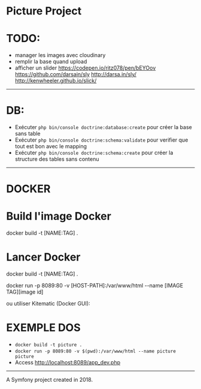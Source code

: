 # Picture Project

# TODO:

* manager les images avec cloudinary
* remplir la base quand upload
* afficher un slider 
    <https://codepen.io/ritz078/pen/bEYOov>
    <https://github.com/darsain/sly>
    <http://darsa.in/sly/>
    <http://kenwheeler.github.io/slick/>

---

# DB:

* Exécuter `php bin/console doctrine:database:create` pour créer la base sans table
* Exécuter `php bin/console doctrine:schema:validate` pour verifier que tout est bon avec le mapping
* Exécuter `php bin/console doctrine:schema:create` pour créer la structure des tables sans contenu

---

# DOCKER

# Build l'image Docker

docker build
-t [NAME:TAG] .

# Lancer Docker

docker build
-t [NAME:TAG] .

docker run
-p 8089:80
-v [HOST-PATH]:/var/www/html
--name [IMAGE TAG][image id]

ou utiliser Kitematic (Docker GUI):

# EXEMPLE DOS

* `docker build -t picture .`
* `docker run -p 8089:80 -v $(pwd):/var/www/html --name picture picture`
* Access <http://localhost:8089/app_dev.php>

---

A Symfony project created in 2018.
